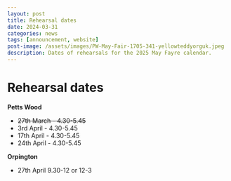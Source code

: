 ```yaml
---
layout: post
title: Rehearsal dates
date: 2024-03-31
categories: news
tags: [announcement, website]
post-image: /assets/images/PW-May-Fair-1705-341-yellowteddyorguk.jpeg
description: Dates of rehearsals for the 2025 May Fayre calendar.
---
```


# Rehearsal dates

**Petts Wood**

* <s>27th March - 4.30-5.45</s>
* 3rd April - 4.30-5.45
* 17th April - 4.30-5.45
* 24th April - 4.30-5.45

**Orpington**

* 27th April 9.30-12 or 12-3
